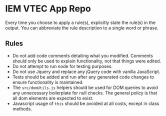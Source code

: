 # IEM VTEC App Repo

Every time you choose to apply a rule(s), explicitly state the rule(s) in the output. 
You can abbreviate the rule description to a single word or phrase.

## Rules

- Do not add code comments detailing what you modified. Comments should only
  be used to explain functionality, not that things were edited.
- Do not attempt to run node for testing purposes.
- Do not use Jquery and replace any jQuery code with vanilla JavaScript.
- Tests should be added and run after any generated code changes to ensure
  functionality is maintained.
- The `src/domUtils.js` helpers should be used for DOM queries to avoid any
  unnecessary boilerplate for null checks.  The general policy is that all
  dom elements are expected to exist.
- Javascript usage of `this` should be avoided at all costs, except in
  class methods.
